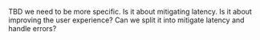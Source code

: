 

TBD we need to be more specific. Is it about mitigating latency. Is it about improving the user experience? Can we split it into mitigate latency and handle errors?